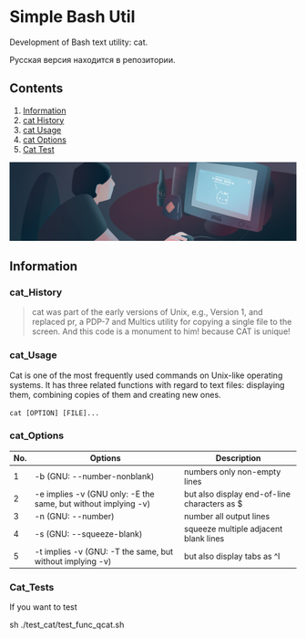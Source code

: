 # Simple Bash Util

Development of Bash text utility: cat.

Русская версия находится в репозитории.

## Contents

1. [Information](#Information)
2. [cat History](#cat_History) 
3. [cat Usage](#cat_Usage) 
4. [cat Options](#cat_Options)
5. [Cat Test](#Cat_Test)

![(^_^)](misc/eng/meow.png)

## Information

### cat_History

> cat was part of the early versions of Unix, e.g., Version 1, and replaced pr, a PDP-7 and Multics utility for copying a single file to the screen. 
And this code is a monument to him! because CAT is unique!

### cat_Usage

Cat is one of the most frequently used commands on Unix-like operating systems. It has three related functions with regard to text files: displaying them, combining copies of them and creating new ones.

`cat [OPTION] [FILE]...`

### cat_Options

| No. | Options | Description |
| ------ | ------ | ------ |
| 1 | -b (GNU: --number-nonblank) | numbers only non-empty lines |
| 2 | -e implies -v (GNU only: -E the same, but without implying -v) | but also display end-of-line characters as $  |
| 3 | -n (GNU: --number) | number all output lines |
| 4 | -s (GNU: --squeeze-blank) | squeeze multiple adjacent blank lines |
| 5 | -t implies -v (GNU: -T the same, but without implying -v) | but also display tabs as ^I  |

### Cat_Tests

If you want to test 

sh ./test_cat/test_func_qcat.sh
